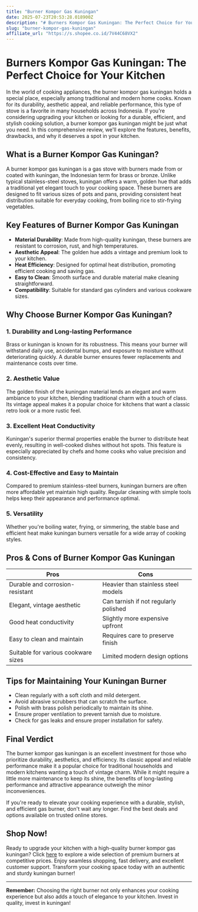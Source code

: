 ```yaml
---
title: "Burner Kompor Gas Kuningan"
date: 2025-07-23T20:53:28.018900Z
description: "# Burners Kompor Gas Kuningan: The Perfect Choice for Your Kitchen..."
slug: "burner-kompor-gas-kuningan"
affiliate_url: "https://s.shopee.co.id/7V44C68VX2"
---
```

# Burners Kompor Gas Kuningan: The Perfect Choice for Your Kitchen

In the world of cooking appliances, the burner kompor gas kuningan holds a special place, especially among traditional and modern home cooks. Known for its durability, aesthetic appeal, and reliable performance, this type of stove is a favorite in many households across Indonesia. If you're considering upgrading your kitchen or looking for a durable, efficient, and stylish cooking solution, a burner kompor gas kuningan might be just what you need. In this comprehensive review, we'll explore the features, benefits, drawbacks, and why it deserves a spot in your kitchen.

## What is a Burner Kompor Gas Kuningan?

A burner kompor gas kuningan is a gas stove with burners made from or coated with kuningan, the Indonesian term for brass or bronze. Unlike typical stainless-steel stoves, kuningan offers a warm, golden hue that adds a traditional yet elegant touch to your cooking space. These burners are designed to fit various sizes of pots and pans, providing consistent heat distribution suitable for everyday cooking, from boiling rice to stir-frying vegetables.

## Key Features of Burner Kompor Gas Kuningan

- **Material Durability**: Made from high-quality kuningan, these burners are resistant to corrosion, rust, and high temperatures.
- **Aesthetic Appeal**: The golden hue adds a vintage and premium look to your kitchen.
- **Heat Efficiency**: Designed for optimal heat distribution, promoting efficient cooking and saving gas.
- **Easy to Clean**: Smooth surface and durable material make cleaning straightforward.
- **Compatibility**: Suitable for standard gas cylinders and various cookware sizes.

## Why Choose Burner Kompor Gas Kuningan?

### 1. Durability and Long-lasting Performance

Brass or kuningan is known for its robustness. This means your burner will withstand daily use, accidental bumps, and exposure to moisture without deteriorating quickly. A durable burner ensures fewer replacements and maintenance costs over time.

### 2. Aesthetic Value

The golden finish of the kuningan material lends an elegant and warm ambiance to your kitchen, blending traditional charm with a touch of class. Its vintage appeal makes it a popular choice for kitchens that want a classic retro look or a more rustic feel.

### 3. Excellent Heat Conductivity

Kuningan's superior thermal properties enable the burner to distribute heat evenly, resulting in well-cooked dishes without hot spots. This feature is especially appreciated by chefs and home cooks who value precision and consistency.

### 4. Cost-Effective and Easy to Maintain

Compared to premium stainless-steel burners, kuningan burners are often more affordable yet maintain high quality. Regular cleaning with simple tools helps keep their appearance and performance optimal.

### 5. Versatility

Whether you're boiling water, frying, or simmering, the stable base and efficient heat make kuningan burners versatile for a wide array of cooking styles.

## Pros & Cons of Burner Kompor Gas Kuningan

| Pros                                      | Cons                                  |
|-------------------------------------------|---------------------------------------|
| Durable and corrosion-resistant         | Heavier than stainless steel models |
| Elegant, vintage aesthetic              | Can tarnish if not regularly polished |
| Good heat conductivity                  | Slightly more expensive upfront     |
| Easy to clean and maintain               | Requires care to preserve finish   |
| Suitable for various cookware sizes     | Limited modern design options      |

## Tips for Maintaining Your Kuningan Burner

- Clean regularly with a soft cloth and mild detergent.
- Avoid abrasive scrubbers that can scratch the surface.
- Polish with brass polish periodically to maintain its shine.
- Ensure proper ventilation to prevent tarnish due to moisture.
- Check for gas leaks and ensure proper installation for safety.

## Final Verdict

The burner kompor gas kuningan is an excellent investment for those who prioritize durability, aesthetics, and efficiency. Its classic appeal and reliable performance make it a popular choice for traditional households and modern kitchens wanting a touch of vintage charm. While it might require a little more maintenance to keep its shine, the benefits of long-lasting performance and attractive appearance outweigh the minor inconveniences.

If you're ready to elevate your cooking experience with a durable, stylish, and efficient gas burner, don't wait any longer. Find the best deals and options available on trusted online stores.

## Shop Now!

Ready to upgrade your kitchen with a high-quality burner kompor gas kuningan? Click [here](https://s.shopee.co.id/7V44C68VX2) to explore a wide selection of premium burners at competitive prices. Enjoy seamless shopping, fast delivery, and excellent customer support. Transform your cooking space today with an authentic and sturdy kuningan burner!

---

**Remember:** Choosing the right burner not only enhances your cooking experience but also adds a touch of elegance to your kitchen. Invest in quality, invest in kuningan!